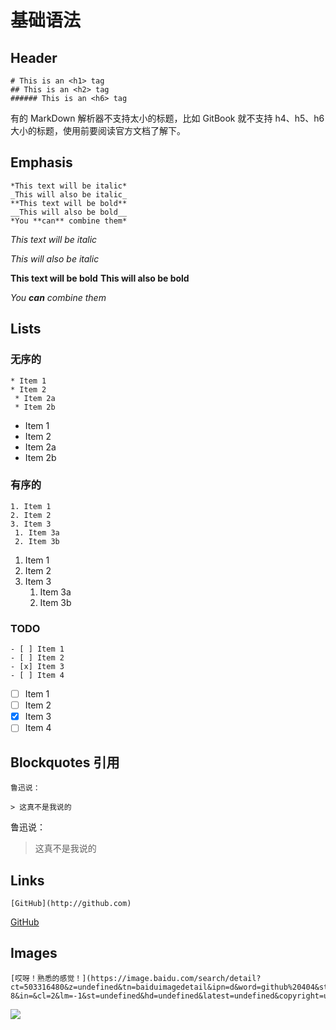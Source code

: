 # 基础语法

## Header

```
# This is an <h1> tag
## This is an <h2> tag
###### This is an <h6> tag
```

有的 MarkDown 解析器不支持太小的标题，比如 GitBook 就不支持 h4、h5、h6 大小的标题，使用前要阅读官方文档了解下。

## Emphasis 

```
*This text will be italic*
_This will also be italic_
**This text will be bold**
__This will also be bold__
*You **can** combine them*
```

_This text will be italic_ 

_This will also be italic_ 

**This text will be bold** **This will also be bold**

_You **can** combine them_

## Lists

### 无序的

```
* Item 1
* Item 2
 * Item 2a
 * Item 2b
```

* Item 1
* Item 2
* Item 2a
* Item 2b

### 有序的

```
1. Item 1
2. Item 2
3. Item 3
 1. Item 3a
 2. Item 3b
```

1. Item 1
2. Item 2
3. Item 3
   1. Item 3a
   2. Item 3b

### TODO

```
- [ ] Item 1
- [ ] Item 2
- [x] Item 3
- [ ] Item 4
```

* [ ] Item 1
* [ ] Item 2
* [x] Item 3
* [ ] Item 4

## Blockquotes 引用

```
鲁迅说：

> 这真不是我说的
```

鲁迅说：

> 这真不是我说的

## Links

```
[GitHub](http://github.com)
```

[GitHub](http://github.com)

## Images

```
[哎呀！熟悉的感觉！](https://image.baidu.com/search/detail?ct=503316480&z=undefined&tn=baiduimagedetail&ipn=d&word=github%20404&step_word=&ie=utf-8&in=&cl=2&lm=-1&st=undefined&hd=undefined&latest=undefined&copyright=undefined&cs=1177764154,2029729275&os=1395125231,1437887474&simid=1177764154,2029729275&pn=0&rn=1&di=62920&ln=498&fr=&fmq=1634106376569_R&fm=&ic=undefined&s=undefined&se=&sme=&tab=0&width=undefined&height=undefined&face=undefined&is=0,0&istype=0&ist=&jit=&bdtype=0&spn=0&pi=0&gsm=0&objurl=https%3A%2F%2Fgimg2.baidu.com%2Fimage_search%2Fsrc%3Dhttp%253A%252F%252Fpic1.zhimg.com%252F03b3167334b95a6e58b4f492b82e396f_r.jpg%26refer%3Dhttp%253A%252F%252Fpic1.zhimg.com%26app%3D2002%26size%3Df9999%2C10000%26q%3Da80%26n%3D0%26g%3D0n%26fmt%3Djpeg%3Fsec%3D1636698376%26t%3D867ad9853b0eb937eddcf16638f71038&rpstart=0&rpnum=0&adpicid=0&nojc=undefined)
```

![](https://image.baidu.com/search/detail?ct=503316480\&z=undefined\&tn=baiduimagedetail\&ipn=d\&word=github%20404\&step_word=\&ie=utf-8\&in=\&cl=2\&lm=-1\&st=undefined\&hd=undefined\&latest=undefined\&copyright=undefined\&cs=1177764154,2029729275\&os=1395125231,1437887474\&simid=1177764154,2029729275\&pn=0\&rn=1\&di=62920\&ln=498\&fr=\&fmq=1634106376569\_R\&fm=\&ic=undefined\&s=undefined\&se=\&sme=\&tab=0\&width=undefined\&height=undefined\&face=undefined\&is=0,0\&istype=0\&ist=\&jit=\&bdtype=0\&spn=0\&pi=0\&gsm=0\&objurl=https%3A%2F%2Fgimg2.baidu.com%2Fimage_search%2Fsrc%3Dhttp%253A%252F%252Fpic1.zhimg.com%252F03b3167334b95a6e58b4f492b82e396f_r.jpg%26refer%3Dhttp%253A%252F%252Fpic1.zhimg.com%26app%3D2002%26size%3Df9999%2C10000%26q%3Da80%26n%3D0%26g%3D0n%26fmt%3Djpeg%3Fsec%3D1636698376%26t%3D867ad9853b0eb937eddcf16638f71038\&rpstart=0\&rpnum=0\&adpicid=0\&nojc=undefined)

